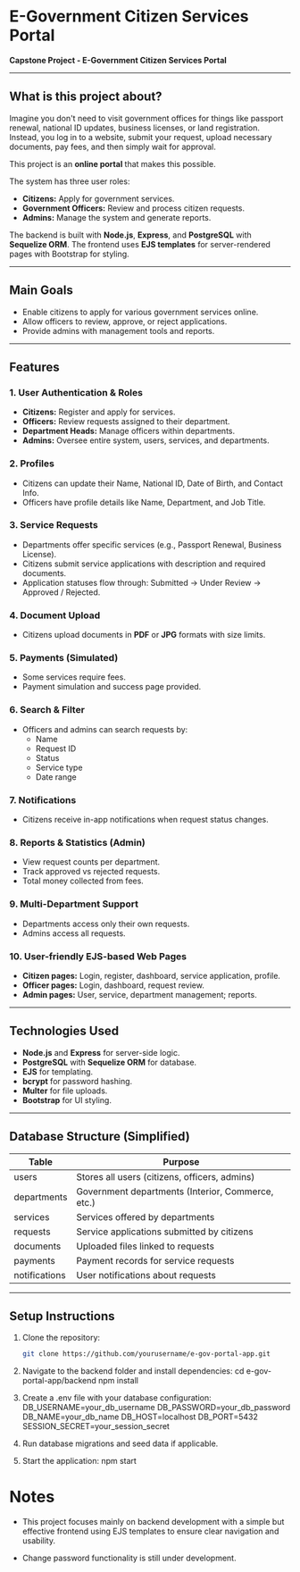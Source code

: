# E-Government Citizen Services Portal

**Capstone Project - E-Government Citizen Services Portal**

---

## What is this project about?

Imagine you don't need to visit government offices for things like passport renewal, national ID updates, business licenses, or land registration. Instead, you log in to a website, submit your request, upload necessary documents, pay fees, and then simply wait for approval.

This project is an **online portal** that makes this possible.

The system has three user roles:

- **Citizens:** Apply for government services.
- **Government Officers:** Review and process citizen requests.
- **Admins:** Manage the system and generate reports.

The backend is built with **Node.js**, **Express**, and **PostgreSQL** with **Sequelize ORM**. The frontend uses **EJS templates** for server-rendered pages with Bootstrap for styling.

---

## Main Goals

- Enable citizens to apply for various government services online.
- Allow officers to review, approve, or reject applications.
- Provide admins with management tools and reports.

---

## Features

### 1. User Authentication & Roles

- **Citizens:** Register and apply for services.
- **Officers:** Review requests assigned to their department.
- **Department Heads:** Manage officers within departments.
- **Admins:** Oversee entire system, users, services, and departments.

### 2. Profiles

- Citizens can update their Name, National ID, Date of Birth, and Contact Info.
- Officers have profile details like Name, Department, and Job Title.

### 3. Service Requests

- Departments offer specific services (e.g., Passport Renewal, Business License).
- Citizens submit service applications with description and required documents.
- Application statuses flow through: Submitted → Under Review → Approved / Rejected.

### 4. Document Upload

- Citizens upload documents in **PDF** or **JPG** formats with size limits.

### 5. Payments (Simulated)

- Some services require fees.
- Payment simulation and success page provided.

### 6. Search & Filter

- Officers and admins can search requests by:
  - Name
  - Request ID
  - Status
  - Service type
  - Date range

### 7. Notifications

- Citizens receive in-app notifications when request status changes.

### 8. Reports & Statistics (Admin)

- View request counts per department.
- Track approved vs rejected requests.
- Total money collected from fees.

### 9. Multi-Department Support

- Departments access only their own requests.
- Admins access all requests.

### 10. User-friendly EJS-based Web Pages

- **Citizen pages:** Login, register, dashboard, service application, profile.
- **Officer pages:** Login, dashboard, request review.
- **Admin pages:** User, service, department management; reports.

---

## Technologies Used

- **Node.js** and **Express** for server-side logic.
- **PostgreSQL** with **Sequelize ORM** for database.
- **EJS** for templating.
- **bcrypt** for password hashing.
- **Multer** for file uploads.
- **Bootstrap** for UI styling.

---

## Database Structure (Simplified)

| Table         | Purpose                                       |
|---------------|-----------------------------------------------|
| users         | Stores all users (citizens, officers, admins) |
| departments   | Government departments (Interior, Commerce, etc.) |
| services      | Services offered by departments               |
| requests      | Service applications submitted by citizens   |
| documents     | Uploaded files linked to requests             |
| payments      | Payment records for service requests          |
| notifications | User notifications about requests             |

---

## Setup Instructions

1. Clone the repository:
   ```bash
   git clone https://github.com/yourusername/e-gov-portal-app.git

2. Navigate to the backend folder and install dependencies:
cd e-gov-portal-app/backend
npm install

3. Create a .env file with your database configuration:
DB_USERNAME=your_db_username
DB_PASSWORD=your_db_password
DB_NAME=your_db_name
DB_HOST=localhost
DB_PORT=5432
SESSION_SECRET=your_session_secret

4. Run database migrations and seed data if applicable.

5. Start the application:
npm start

# Notes
- This project focuses mainly on backend development with a simple but effective frontend using EJS templates to ensure clear navigation and usability.

- Change password functionality is still under development.